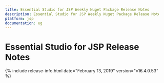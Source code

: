 ```yaml
---
title: Essential Studio for JSP Weekly Nuget Package Release Notes  
description: Essential Studio for JSP Weekly Nuget Package Release Notes  
platform: jsp
documentation: ug
---
```


# Essential Studio for JSP  Release Notes  

{% include release-info.html date="February 13, 2019"  version="v16.4.0.53" %} 




